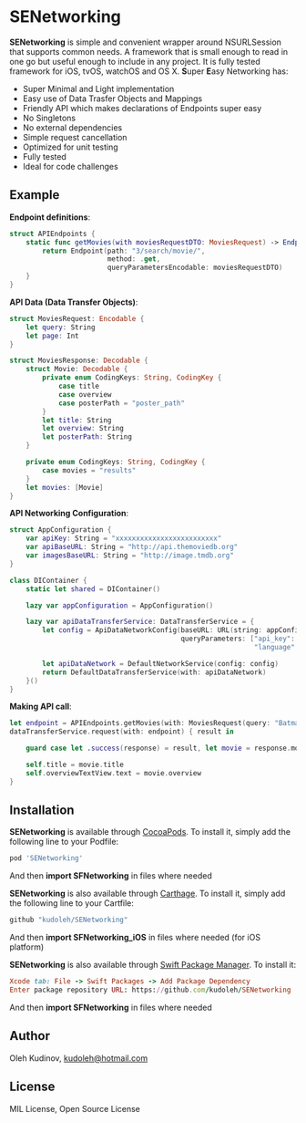 # SENetworking

**SENetworking**  is  simple and convenient wrapper around NSURLSession that supports common needs. A framework that is small enough to read in one go but useful enough to include in any project. It is fully tested framework for iOS, tvOS, watchOS and OS X.
**S**uper **E**asy Networking has:
- Super Minimal and Light implementation
- Easy use of Data Trasfer Objects and Mappings
- Friendly API which makes declarations of Endpoints super easy
- No Singletons
- No external dependencies
- Simple request cancellation
- Optimized for unit testing
- Fully tested
- Ideal for code challenges

## Example

**Endpoint definitions**:

```swift
struct APIEndpoints {
    static func getMovies(with moviesRequestDTO: MoviesRequest) -> Endpoint<MoviesResponse> {
        return Endpoint(path: "3/search/movie/",
                        method: .get,
                        queryParametersEncodable: moviesRequestDTO)
    }
}
```

**API Data (Data Transfer Objects)**:

```swift
struct MoviesRequest: Encodable {
    let query: String
    let page: Int
}

struct MoviesResponse: Decodable {
    struct Movie: Decodable {
        private enum CodingKeys: String, CodingKey {
            case title
            case overview
            case posterPath = "poster_path"
        }
        let title: String
        let overview: String
        let posterPath: String
    }

    private enum CodingKeys: String, CodingKey {
        case movies = "results"
    }
    let movies: [Movie]
}
```
**API Networking Configuration**:

```swift
struct AppConfiguration {
    var apiKey: String = "xxxxxxxxxxxxxxxxxxxxxxxxx"
    var apiBaseURL: String = "http://api.themoviedb.org"
    var imagesBaseURL: String = "http://image.tmdb.org"
}

class DIContainer {
    static let shared = DIContainer()

    lazy var appConfiguration = AppConfiguration()

    lazy var apiDataTransferService: DataTransferService = {
        let config = ApiDataNetworkConfig(baseURL: URL(string: appConfiguration.apiBaseURL)!,
                                          queryParameters: ["api_key": appConfiguration.apiKey,
                                                            "language": NSLocale.preferredLanguages.first ?? "en"])

        let apiDataNetwork = DefaultNetworkService(config: config)
        return DefaultDataTransferService(with: apiDataNetwork)
    }()
}
```

**Making API call**:

```swift
let endpoint = APIEndpoints.getMovies(with: MoviesRequest(query: "Batman Begins", page: 1))
dataTransferService.request(with: endpoint) { result in

    guard case let .success(response) = result, let movie = response.movies.first else { return }

    self.title = movie.title
    self.overviewTextView.text = movie.overview
}
```


## Installation

**SENetworking** is available through [CocoaPods](https://cocoapods.org). To install
it, simply add the following line to your Podfile:

```ruby
pod 'SENetworking'
```
And then **import SFNetworking** in files where needed

**SENetworking** is also available through [Carthage](https://github.com/Carthage/Carthage). To install
it, simply add the following line to your Cartfile:

```ruby
github "kudoleh/SENetworking"
```
And then **import SFNetworking_iOS** in files where needed (for iOS platform)

**SENetworking** is also available through [Swift Package Manager](https://swift.org/package-manager/). To install it:
```ruby
Xcode tab: File -> Swift Packages -> Add Package Dependency 
Enter package repository URL: https://github.com/kudoleh/SENetworking
```
And then **import SFNetworking** in files where needed

## Author

Oleh Kudinov, kudoleh@hotmail.com

## License

MIL License, Open Source License
